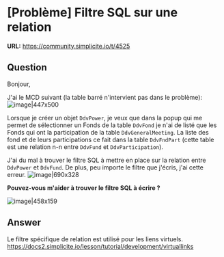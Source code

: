 # [Problème] Filtre SQL sur une relation

**URL:** https://community.simplicite.io/t/4525

## Question
Bonjour,

J'ai le MCD suivant (la table barré n'intervient pas dans le problème):
![image|447x500](upload://Z5oEPlHMqYBwMh2INPXXoEdqFt.png)

Lorsque je créer un objet `DdvPower`, je veux que dans la popup qui me permet de sélectionner un Fonds de la table `DdvFond` je n'ai de listé que les Fonds qui ont la participation 
de la table `DdvGeneralMeeting`. La liste des fond et de leurs participations ce fait dans la table `DdvFndPart` (cette table est une relation n-n entre `DdvFund` et `DdvParticipation`).

J'ai du mal à trouver le filtre SQL à mettre en place sur la relation entre `DdvPower` et `DdvFund`. De plus, peu importe le filtre que j'écris, j'ai cette erreur.
![image|690x328](upload://ujXpfaRhAflV3gvg6WMWMkSBQlX.png)

**Pouvez-vous m'aider à trouver le filtre SQL à écrire ?**

![image|458x159](upload://e2EIk6wUy8CDLy2BNqXk6E4iAyo.png)

## Answer
Le filtre spécifique de relation est utilisé pour les liens virtuels. 
https://docs2.simplicite.io/lesson/tutorial/development/virtuallinks
